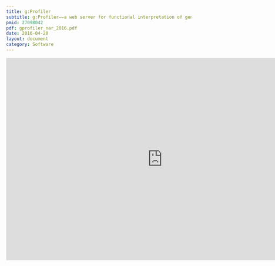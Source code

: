 ```yaml
---
title: g:Profiler
subtitle: g:Profiler––a web server for functional interpretation of gene lists
pmid: 27098042
pdf: gprofiler_nar_2016.pdf
date: 2016-04-20
layout: document
category: Software
---
```


<iframe width="850" height="550" src="http://biit.cs.ut.ee/gprofiler/" frameborder="0" allowfullscreen></iframe>
